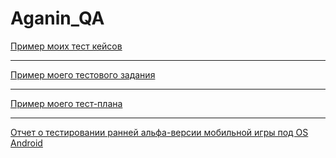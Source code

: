 # Aganin_QA
[Пример моих тест кейсов](https://docs.google.com/spreadsheets/d/1A0YTbxxpqCV9rMVBUa2riw2lI_9IbkPECwBbcpWXH1I/edit?usp=sharing)


---


[Пример моего тестового задания](https://docs.google.com/spreadsheets/d/1nuNnqkqqMO0Vgo4m4fofUCxDF1B71RaCkpCtQmL0Bfg/edit?usp=sharing)


---


[Пример моего тест-плана](https://docs.google.com/document/d/1wxynNXaUPM4-qaeCwNpz9l3tNIgVnEpl/edit?usp=sharing&ouid=103830992501795241715&rtpof=true&sd=true)


---


[Отчет о тестировании ранней альфа-версии мобильной игры под OS Android](https://drive.google.com/file/d/1MT-yEWwMlmlYdvImCZSpE-EZYHvZRTZ0/view?usp=sharing)
